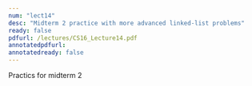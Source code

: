 ```yaml
---
num: "lect14"
desc: "Midterm 2 practice with more advanced linked-list problems"
ready: false
pdfurl: /lectures/CS16_Lecture14.pdf
annotatedpdfurl: 
annotatedready: false
---
```


Practics for midterm 2